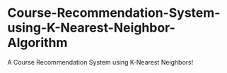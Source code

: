 # Course-Recommendation-System-using-K-Nearest-Neighbor-Algorithm
A Course Recommendation System using K-Nearest Neighbors! 
